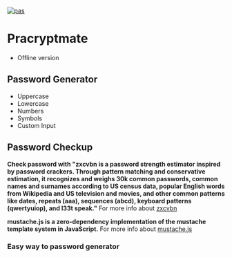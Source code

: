 [![pas](https://img.shields.io/static/v1?&message=ProgressiveApp.Store&color=74b9ff&style=flat&label=Follow%20Password%20Generator%20at)](https://progressiveapp.store/pwa/Password-Generator)

# Pracryptmate
- Offline version
## Password Generator
- Uppercase
- Lowercase
- Numbers
- Symbols 
- Custom Input
## Password Checkup
 **Check password with "zxcvbn is a password strength estimator inspired by password crackers. Through pattern matching and conservative estimation, it recognizes and weighs 30k common passwords, common names and surnames according to US census data, popular English words from Wikipedia and US television and movies, and other common patterns like dates, repeats (aaa), sequences (abcd), keyboard patterns (qwertyuiop), and l33t speak."**
For more info about [zxcvbn](https://github.com/dropbox/zxcvbn/blob/master/README.md)

**mustache.js is a zero-dependency implementation of the mustache template system in JavaScript.** For more info about [mustache.js](https://github.com/janl/mustache.js/blob/master/README.md)

### Easy way to password generator

